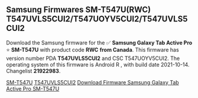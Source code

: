 <h2>Samsung Firmwares SM-T547U(RWC) T547UVLS5CUI2/T547UOYV5CUI2/T547UVLS5CUI2</h2>
Download the Samsung firmware for the ✅ <strong>Samsung Galaxy Tab Active Pro </strong> ⭐ <strong>SM-T547U</strong> with product code <strong>RWC</strong> <strong> from Canada</strong>. This firmware has version number PDA <strong>T547UVLS5CUI2</strong> and CSC T547UOYV5CUI2. The operating system of this firmware is Android R , with build date 2021-10-14. Changelist <strong>21922983</strong>.


[SM-T547U](https://samfirm.shop/samsung/model/SM-T547U)
[T547UVLS5CUI2](https://samfirm.shop/samsung/pda/T547UVLS5CUI2)
[Download Firmware Samsung Galaxy Tab Active Pro SM-T547U](https://samfirm.shop/samsung/firmware/464882)
